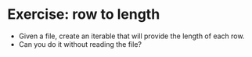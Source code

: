 # Exercise: row to length

* Given a file, create an iterable that will provide the length of each row.
* Can you do it without reading the file?



